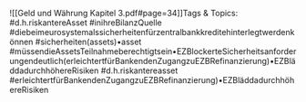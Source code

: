 
![[Geld und Währung Kapitel 3.pdf#page=34]]Tags & Topics:
   #d.h.riskantereAsset
   #inihreBilanzQuelle
   #diebeimeurosystemalssicherheitenfürzentralbankkreditehinterlegtwerdenkönnen
   #sicherheiten(assets)•asset
   #müssendieAssetsTeilnahmeberechtigtsein•EZBlockerteSicherheitsanforderungendeutlich(erleichtertfürBankendenZugangzuEZBRefinanzierung)•EZBläddadurchhöhereRisiken
   #d.h.riskantereasset
   #erleichtertfürBankendenZugangzuEZBRefinanzierung)•EZBläddadurchhöhereRisiken